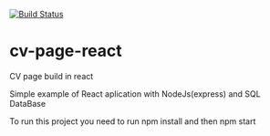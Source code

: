 [![Build Status](https://travis-ci.org/Barsun/cv-page-react.svg?branch=master)](https://travis-ci.org/Barsun/cv-page-react)

# cv-page-react
CV page build in react

Simple example of React aplication with NodeJs(express) and SQL DataBase

To run this project you need to run npm install and then npm start

